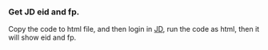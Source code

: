 ### Get JD eid and fp.

Copy the code to html file, and then login in [JD](www.jd.com), run the code as html, then it will show eid and fp.

